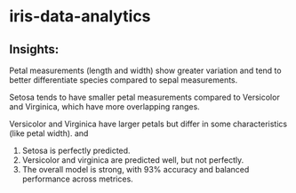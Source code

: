 # iris-data-analytics
## Insights:
Petal measurements (length and width) show greater variation and tend to better differentiate species compared to sepal measurements.

Setosa tends to have smaller petal measurements compared to Versicolor and Virginica, which have more overlapping ranges.

Versicolor and Virginica have larger petals but differ in some characteristics (like petal width).
and 
1. Setosa is perfectly predicted.
2. Versicolor and virginica are predicted well, but not perfectly.
3. The overall model is strong, with 93% accuracy and balanced performance across metrices.
